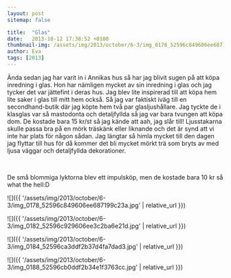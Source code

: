 ```yaml
---
layout: post
sitemap: false

title:  "Glas"
date:   2013-10-12 17:38:52 +0100
thumbnail-img: /assets/img/2013/october/6-3/img_0178_52596c849606ee687199c23a.jpg
author: Eva
tags: [2013]
---
```


Ända sedan jag har varit in i Annikas hus så har jag blivit sugen på att köpa inredning i glas. Hon har nämligen mycket av sin inredning i glas och jag tycker det var jättefint i deras hus. Jag blev lite inspirerad till att köpa hem lite saker i glas till mitt hem också. Så jag var faktiskt iväg till en secondhand-butik där jag köpte hem två par glasljushållare. Jag tyckte de i klasglas var så mastodonta och detaljfyllda så jag var bara tvungen att köpa dom. De kostade bara 15 kr/st så jag kände att aah, jag slår till! Ljusstakarna skulle passa bra på en mörk träskänk eller liknande och det är synd att vi inte har plats för någon sådan. Jag längtar så himla mycket till den dagen jag flyttar till hus för då kommer det bli mycket mörkt trä som bryts av med ljusa väggar och detaljfyllda dekorationer. 




 




De små blommiga lyktorna blev ett impulsköp, men de kostade bara 10 kr så what the hell:D

![]({{ '/assets/img/2013/october/6-3/img_0178_52596c849606ee687199c23a.jpg'  | relative_url }})

![]({{ '/assets/img/2013/october/6-3/img_0182_52596c929606ee3c2ba6e21d.jpg'  | relative_url }})

![]({{ '/assets/img/2013/october/6-3/img_0184_52596ca3ddf2b37d4fa7dad3.jpg'  | relative_url }})

![]({{ '/assets/img/2013/october/6-3/img_0188_52596cb0ddf2b34e1f3763cc.jpg'  | relative_url }})

